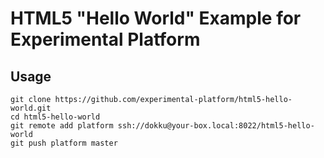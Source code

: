 # HTML5 "Hello World" Example for Experimental Platform

## Usage

```
git clone https://github.com/experimental-platform/html5-hello-world.git
cd html5-hello-world
git remote add platform ssh://dokku@your-box.local:8022/html5-hello-world
git push platform master
```
